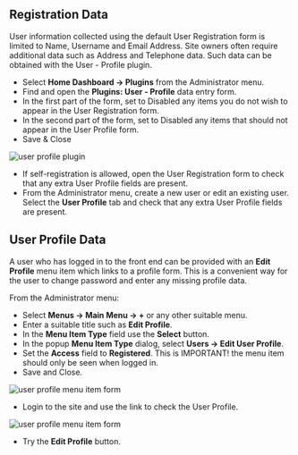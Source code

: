 <!-- Filename: J4.x:User_Profile / Display title: User Profile -->

## Registration Data

User information collected using the default User Registration form is
limited to Name, Username and Email Address. Site owners often require
additional data such as Address and Telephone data. Such data can be
obtained with the User - Profile plugin.

- Select **Home Dashboard → Plugins** from the Administrator menu.
- Find and open the **Plugins: User - Profile** data entry form.
- In the first part of the form, set to Disabled any items you do not
  wish to appear in the User Registration form.
- In the second part of the form, set to Disabled any items that should
  not appear in the User Profile form.
- Save & Close

![user profile plugin](../../../en/images/users/user-profile-plugin.png)

- If self-registration is allowed, open the User Registration form to
  check that any extra User Profile fields are present.
- From the Administrator menu, create a new user or edit an existing
  user. Select the **User Profile** tab and check that any extra User
  Profile fields are present.

## User Profile Data

A user who has logged in to the front end can be provided with an **Edit
Profile** menu item which links to a profile form. This is a convenient
way for the user to change password and enter any missing profile data.

From the Administrator menu:

- Select **Menus → Main Menu → +** or any other suitable menu.
- Enter a suitable title such as **Edit Profile**.
- In the **Menu Item Type** field use the **Select** button.
- In the popup **Menu Item Type** dialog, select **Users **→** Edit User
  Profile**.
- Set the **Access** field to **Registered**. This is IMPORTANT! the
  menu item should only be seen when logged in.
- Save and Close.

![user profile menu item form](../../../en/images/users/user-profile-menu-item-form.png)

- Login to the site and use the link to check the User Profile.

![user profile menu item form](../../../en/images/users/user-profile-summary.png)

- Try the **Edit Profile** button.
